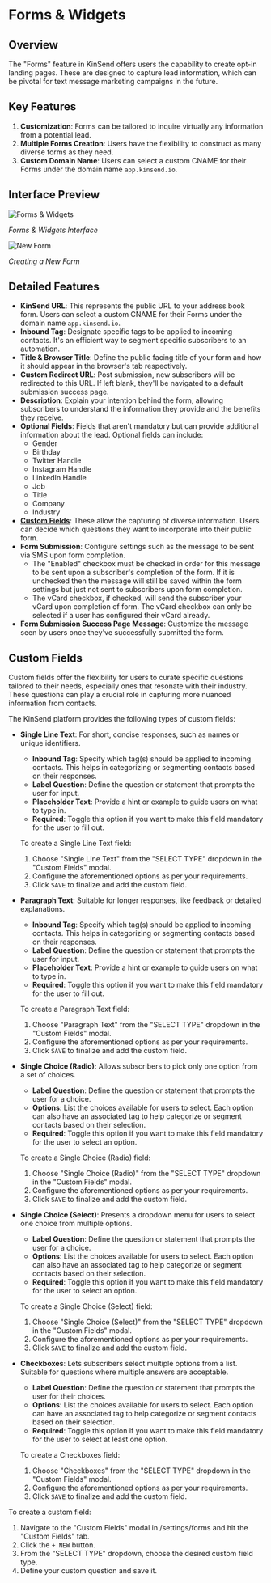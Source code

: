 # Forms & Widgets

## **Overview**
The "Forms" feature in KinSend offers users the capability to create opt-in landing pages. These are designed to capture lead information, which can be pivotal for text message marketing campaigns in the future.

## **Key Features**

1. **Customization**: Forms can be tailored to inquire virtually any information from a potential lead.
2. **Multiple Forms Creation**: Users have the flexibility to construct as many diverse forms as they need.
3. **Custom Domain Name**: Users can select a custom CNAME for their Forms under the domain name `app.kinsend.io`.

## **Interface Preview**

![Forms & Widgets](first_image_url_here)

*Forms & Widgets Interface*

![New Form](second_image_url_here)

*Creating a New Form*

## **Detailed Features**

- **KinSend URL**: This represents the public URL to your address book form. Users can select a custom CNAME for their Forms under the domain name `app.kinsend.io`.
- **Inbound Tag**: Designate specific tags to be applied to incoming contacts. It's an efficient way to segment specific subscribers to an automation.
- **Title & Browser Title**: Define the public facing title of your form and how it should appear in the browser's tab respectively.
- **Custom Redirect URL**: Post submission, new subscribers will be redirected to this URL. If left blank, they'll be navigated to a default submission success page.
- **Description**: Explain your intention behind the form, allowing subscribers to understand the information they provide and the benefits they receive.
- **Optional Fields**: Fields that aren't mandatory but can provide additional information about the lead. Optional fields can include:
    - Gender
    - Birthday
    - Twitter Handle
    - Instagram Handle
    - LinkedIn Handle
    - Job
    - Title
    - Company
    - Industry
- [**Custom Fields**](#custom-fields): These allow the capturing of diverse information. Users can decide which questions they want to incorporate into their public form.
- **Form Submission**: Configure settings such as the message to be sent via SMS upon form completion.
    - The "Enabled" checkbox must be checked in order for this message to be sent upon a subscriber's completion of the form. If it is unchecked then the message will still be saved within the form settings but just not sent to subscribers upon form completion.
    - The vCard checkbox, if checked, will send the subscriber your vCard upon completion of form. The vCard checkbox can only be selected if a user has configured their vCard already.
- **Form Submission Success Page Message**: Customize the message seen by users once they've successfully submitted the form.

## **Custom Fields**

Custom fields offer the flexibility for users to curate specific questions tailored to their needs, especially ones that resonate with their industry. These questions can play a crucial role in capturing more nuanced information from contacts.

The KinSend platform provides the following types of custom fields:

- **Single Line Text**: For short, concise responses, such as names or unique identifiers. 
  - **Inbound Tag**: Specify which tag(s) should be applied to incoming contacts. This helps in categorizing or segmenting contacts based on their responses.
  - **Label Question**: Define the question or statement that prompts the user for input.
  - **Placeholder Text**: Provide a hint or example to guide users on what to type in.
  - **Required**: Toggle this option if you want to make this field mandatory for the user to fill out.
  
  To create a Single Line Text field:
  1. Choose "Single Line Text" from the "SELECT TYPE" dropdown in the "Custom Fields" modal.
  2. Configure the aforementioned options as per your requirements.
  3. Click `SAVE` to finalize and add the custom field.

- **Paragraph Text**: Suitable for longer responses, like feedback or detailed explanations.
  - **Inbound Tag**: Specify which tag(s) should be applied to incoming contacts. This helps in categorizing or segmenting contacts based on their responses.
  - **Label Question**: Define the question or statement that prompts the user for input.
  - **Placeholder Text**: Provide a hint or example to guide users on what to type in.
  - **Required**: Toggle this option if you want to make this field mandatory for the user to fill out.
  
  To create a Paragraph Text field:
  1. Choose "Paragraph Text" from the "SELECT TYPE" dropdown in the "Custom Fields" modal.
  2. Configure the aforementioned options as per your requirements.
  3. Click `SAVE` to finalize and add the custom field.

- **Single Choice (Radio)**: Allows subscribers to pick only one option from a set of choices.
  - **Label Question**: Define the question or statement that prompts the user for a choice.
  - **Options**: List the choices available for users to select. Each option can also have an associated tag to help categorize or segment contacts based on their selection.
  - **Required**: Toggle this option if you want to make this field mandatory for the user to select an option.
  
  To create a Single Choice (Radio) field:
  1. Choose "Single Choice (Radio)" from the "SELECT TYPE" dropdown in the "Custom Fields" modal.
  2. Configure the aforementioned options as per your requirements.
  3. Click `SAVE` to finalize and add the custom field.

- **Single Choice (Select)**: Presents a dropdown menu for users to select one choice from multiple options.
  - **Label Question**: Define the question or statement that prompts the user for a choice.
  - **Options**: List the choices available for users to select. Each option can also have an associated tag to help categorize or segment contacts based on their selection.
  - **Required**: Toggle this option if you want to make this field mandatory for the user to select an option.
  
  To create a Single Choice (Select) field:
  1. Choose "Single Choice (Select)" from the "SELECT TYPE" dropdown in the "Custom Fields" modal.
  2. Configure the aforementioned options as per your requirements.
  3. Click `SAVE` to finalize and add the custom field.

- **Checkboxes**: Lets subscribers select multiple options from a list. Suitable for questions where multiple answers are acceptable.
  - **Label Question**: Define the question or statement that prompts the user for their choices.
  - **Options**: List the choices available for users to select. Each option can have an associated tag to help categorize or segment contacts based on their selection.
  - **Required**: Toggle this option if you want to make this field mandatory for the user to select at least one option.
  
  To create a Checkboxes field:
  1. Choose "Checkboxes" from the "SELECT TYPE" dropdown in the "Custom Fields" modal.
  2. Configure the aforementioned options as per your requirements.
  3. Click `SAVE` to finalize and add the custom field.

To create a custom field:

1. Navigate to the "Custom Fields" modal in /settings/forms and hit the "Custom Fields" tab.
2. Click the `+ NEW` button.
3. From the "SELECT TYPE" dropdown, choose the desired custom field type.
4. Define your custom question and save it.

